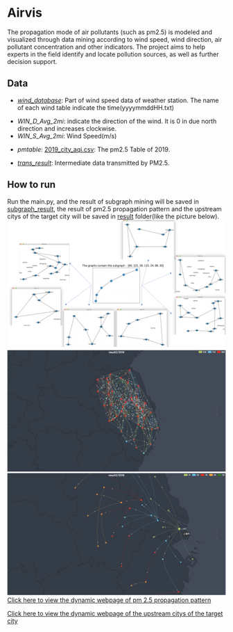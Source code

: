 # Airvis
The propagation mode of air pollutants (such as pm2.5) is modeled and visualized through data mining according to wind speed, wind direction, air pollutant concentration and other indicators. The project aims to help experts in the field identify and locate pollution sources, as well as further decision support.

## Data
- [*wind_database*](https://github.com/UselessOldQian/Airvis/tree/main/wind_database): Part of wind speed data of weather station. The name of each wind table indicate the time(yyyymmddHH.txt)
* *WIN_D_Avg_2mi*: indicate the direction of the wind. It is 0 in due north direction and increases clockwise.
* *WIN_S_Avg_2mi*: Wind Speed(m/s)

- *pmtable*: [2019_city_aqi.csv](https://github.com/UselessOldQian/Airvis/tree/main/pmtable): The pm2.5 Table of 2019.

- [*trans_result*](https://github.com/UselessOldQian/Airvis/tree/main/trans_result): Intermediate data transmitted by PM2.5.

## How to run
Run the main.py, and the result of subgraph mining will be saved in [subgraph_result](https://github.com/UselessOldQian/Airvis/tree/main/subgraph_result), the result of pm2.5 propagation pattern and the upstream citys of the target city will be saved in [result](https://github.com/UselessOldQian/Airvis/tree/main/result2) folder(like the picture below).
![subgraph mining](https://github.com/UselessOldQian/Airvis/blob/main/Pic/subgraph_mining_results.png)
![pm2.5 propagation pattern](https://github.com/UselessOldQian/Airvis/blob/main/Pic/All.png)
![the upstream citys of the target city](https://github.com/UselessOldQian/Airvis/blob/main/Pic/Near.png)
[Click here to view the dynamic webpage of pm 2.5 propagation pattern](https://htmlpreview.github.io/?https://github.com/UselessOldQian/Airvis/blob/main/result2/2019.html)

[Click here to view the dynamic webpage of the upstream citys of the target city](https://htmlpreview.github.io/?https://github.com/UselessOldQian/Airvis/blob/main/result2/2019NearCity.html)

